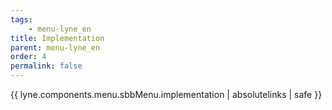 ```yaml
---
tags: 
    - menu-lyne_en
title: Implementation
parent: menu-lyne_en
order: 4
permalink: false  
---
```

{{ lyne.components.menu.sbbMenu.implementation | absolutelinks | safe }}